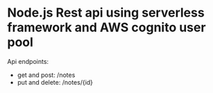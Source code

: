 # Node.js Rest api using serverless framework and AWS cognito user pool

Api endpoints:

- get and post: /notes
- put and delete: /notes/{id}

